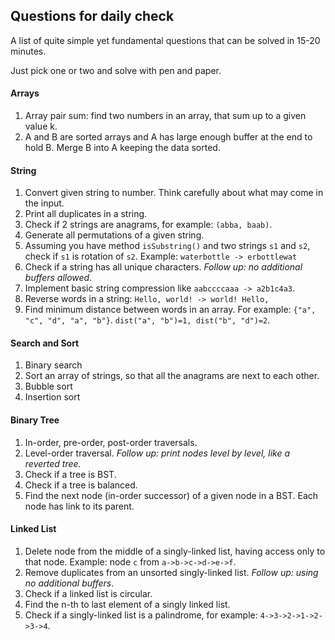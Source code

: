 Questions for daily check
---

A list of quite simple yet fundamental questions that can be solved in 15-20 minutes.

Just pick one or two and solve with pen and paper.

#### Arrays

1. Array pair sum: find two numbers in an array, that sum up to a given value k.
2. A and B are sorted arrays and A has large enough buffer at the end to hold B. Merge B into A keeping the data sorted.

#### String

1. Convert given string to number. Think carefully about what may come in the input.
2. Print all duplicates in a string.
2. Check if 2 strings are anagrams, for example: `(abba, baab)`.
3. Generate all permutations of a given string.
4. Assuming you have method `isSubstring()` and two strings `s1` and `s2`, check if `s1` is rotation of `s2`.
  Example: `waterbottle -> erbottlewat`
5. Check if a string has all unique characters. *Follow up: no additional buffers allowed.*
6. Implement basic string compression like `aabccccaaa -> a2b1c4a3`.
7. Reverse words in a string: `Hello, world! -> world! Hello,`
8. Find minimum distance between words in an array. 
  For example: `{"a", "c", "d", "a", "b"}`. 
  `dist("a", "b")=1, dist("b", "d")=2`.

#### Search and Sort

1. Binary search
2. Sort an array of strings, so that all the anagrams are next to each other.
3. Bubble sort
4. Insertion sort

#### Binary Tree

1. In-order, pre-order, post-order traversals.
2. Level-order traversal. *Follow up: print nodes level by level, like a reverted tree.*
3. Check if a tree is BST.
4. Check if a tree is balanced.
5. Find the next node (in-order successor) of a given node in a BST. Each node has link to its parent.

#### Linked List

1. Delete node from the middle of a singly-linked list, having access only to that node. 
  Example: node `c` from `a->b->c->d->e->f`.
2. Remove duplicates from an unsorted singly-linked list. *Follow up: using no additional buffers*.
3. Check if a linked list is circular.
4. Find the n-th to last element of a singly linked list.
5. Check if a singly-linked list is a palindrome, for example: `4->3->2->1->2->3->4`.
